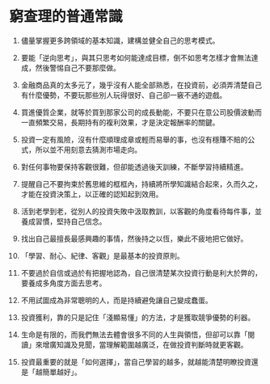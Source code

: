 # 窮查理的普通常識


01. 儘量掌握更多跨領域的基本知識，建構並健全自己的思考模式。

02. 要能「逆向思考」，與其只思考如何能達成目標，倒不如思考怎樣才會無法達成，然後警惕自己不要那麼做。

03. 金融商品真的太多元了，幾乎沒有人能全部熟悉，在投資前，必須弄清楚自己有什麼優勢，不要玩那些別人玩得很好、自己卻一竅不通的遊戲。

04. 買進優質企業，就等於買到那家公司的成長動能，不要只在意公司股價波動而一直頻繁交易，長期持有的複利效果，才是決定報酬率的關鍵。

05. 投資一定有風險，沒有什麼順理成章或輕而易舉的事，也沒有穩賺不賠的公式，所以並不用刻意去猜測市場走向。

06. 對任何事物要保持客觀很難，但卻能透過後天訓練，不斷學習持續精進。

07. 提醒自己不要拘束於舊思維的框框內，持續將所學知識結合起來，久而久之，才能在投資決策上，以正確的認知起到效用。

08. 活到老學到老，從別人的投資失敗中汲取教訓，以客觀的角度看待每件事，並養成習慣，堅持自己信念。

09. 找出自己最擅長最感興趣的事情，然後持之以恆，樂此不疲地把它做好。

10. 「學習、耐心、紀律、客觀」是最基本的投資原則。

11. 不要過於自信或過於有把握地認為，自己很清楚某次投資行動是利大於弊的，要養成多角度方面去思考。

12. 不用試圖成為非常聰明的人，而是持續避免讓自己變成蠢蛋。

13. 投資獲利，靠的只是記住「淺顯易懂」的方法，才是獲取競爭優勢的利器。

14. 生命是有限的，而我們無法去體會很多不同的人生與領悟，但卻可以靠「閱讀」來增廣知識及見聞，當理解範圍越廣泛，在做投資判斷時就更客觀。

15. 投資最重要的就是「如何選擇」，當自己學習的越多，就越能清楚明瞭投資還是「越簡單越好」。